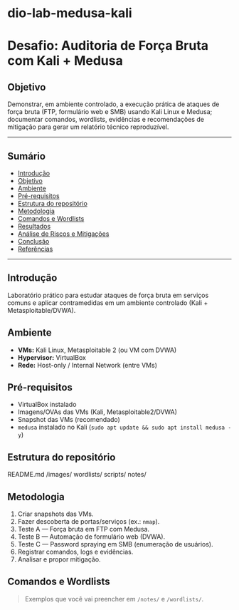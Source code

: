 # dio-lab-medusa-kali

# Desafio: Auditoria de Força Bruta com Kali + Medusa

## Objetivo
Demonstrar, em ambiente controlado, a execução prática de ataques de força bruta (FTP, formulário web e SMB) usando Kali Linux e Medusa; documentar comandos, wordlists, evidências e recomendações de mitigação para gerar um relatório técnico reproduzível.

---

## Sumário
- [Introdução](#introdução)  
- [Objetivo](#objetivo)  
- [Ambiente](#ambiente)  
- [Pré-requisitos](#pré-requisitos)  
- [Estrutura do repositório](#estrutura-do-repositório)  
- [Metodologia](#metodologia)  
- [Comandos e Wordlists](#comandos-e-wordlists)  
- [Resultados](#resultados)  
- [Análise de Riscos e Mitigações](#análise-de-riscos-e-mitigacoes)  
- [Conclusão](#conclusão)  
- [Referências](#referências)

---

## Introdução
Laboratório prático para estudar ataques de força bruta em serviços comuns e aplicar contramedidas em um ambiente controlado (Kali + Metasploitable/DVWA).

## Ambiente
- **VMs:** Kali Linux, Metasploitable 2 (ou VM com DVWA)  
- **Hypervisor:** VirtualBox  
- **Rede:** Host-only / Internal Network (entre VMs)

## Pré-requisitos
- VirtualBox instalado  
- Imagens/OVAs das VMs (Kali, Metasploitable2/DVWA)  
- Snapshot das VMs (recomendado)  
- `medusa` instalado no Kali (`sudo apt update && sudo apt install medusa -y`)

## Estrutura do repositório
README.md
/images/
wordlists/
scripts/
notes/


## Metodologia
1. Criar snapshots das VMs.  
2. Fazer descoberta de portas/serviços (ex.: `nmap`).  
3. Teste A — Força bruta em FTP com Medusa.  
4. Teste B — Automação de formulário web (DVWA).  
5. Teste C — Password spraying em SMB (enumeração de usuários).  
6. Registrar comandos, logs e evidências.  
7. Analisar e propor mitigação.

## Comandos e Wordlists
> Exemplos que você vai preencher em `/notes/` e `/wordlists/`.



